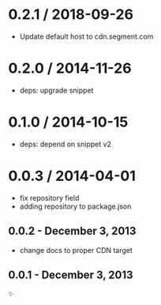 
0.2.1 / 2018-09-26
==================

  * Update default host to cdn.segment.com


0.2.0 / 2014-11-26
==================

  * deps: upgrade snippet

0.1.0 / 2014-10-15
==================

  * deps: depend on snippet v2

0.0.3 / 2014-04-01
==================

 * fix repository field
 * adding repository to package.json

0.0.2 - December 3, 2013
-----------------------
- change docs to proper CDN target

0.0.1 - December 3, 2013
-----------------------
:sparkles:
